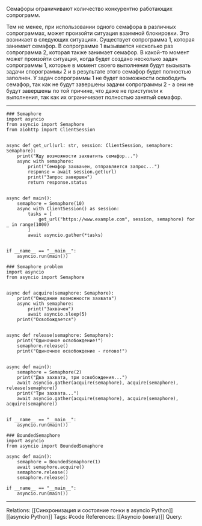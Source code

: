 Семафоры ограничивают количество конкурентно работающих сопрограмм. 

Тем не менее, при использовании одного семафора в различных сопрограммах, может произойти ситуация взаимной блокировки. 
Это возникает в следующих ситуациях. Существует сопрограмма 1, которая занимает семафор. В сопрограмме 1 вызывается несколько раз сопрограмма 2, которая также занимает семафор. В какой-то момент может произойти ситуация, когда будет создано несколько задач сопрограммы 1, которые в момент своего выполнения будут вызывать задачи спорограммы 2 и в результате этого семафор будет полностью заполнен. У задач сопрограммы 1 не будет возможности освободить семафор, так как не будут завершены задачи сопрограммы 2 - а они не будут завершены по той причине, что даже не приступили к выполнения, так как их ограничивает полностью занятый семафор. 

___
```
### Semaphore
import asyncio
from asyncio import Semaphore
from aiohttp import ClientSession


async def get_url(url: str, session: ClientSession, semaphore: Semaphore):
    print("Жду возможности захватить семафор...")
    async with semaphore:
        print("Семафор захвачен, отправляется запрос...")
        response = await session.get(url)
        print("Запрос завершен")
        return response.status


async def main():
    semaphore = Semaphore(10)
    async with ClientSession() as session:
        tasks = [
            get_url("https://www.example.com", session, semaphore) for _ in range(1000)
        ]
        await asyncio.gather(*tasks)


if __name__ == "__main__":
    asyncio.run(main())

### Semaphore problem
import asyncio
from asyncio import Semaphore


async def acquire(semaphore: Semaphore):
    print("Ожидание возможности захвата")
    async with semaphore:
        print("Захвачен")
        await asyncio.sleep(5)
    print("Освобождается")


async def release(semaphore: Semaphore):
    print("Одиночное освобождение!")
    semaphore.release()
    print("Одиночное освобождение - готово!")


async def main():
    semaphore = Semaphore(2)
    print("Два захвата, три освобождения...")
    await asyncio.gather(acquire(semaphore), acquire(semaphore), release(semaphore))
    print("Три захвата...")
    await asyncio.gather(acquire(semaphore), acquire(semaphore), acquire(semaphore))


if __name__ == "__main__":
    asyncio.run(main())

### BoundedSemaphore
import asyncio
from asyncio import BoundedSemaphore

async def main():
	semaphore = BoundedSemaphore(1)
	await semaphore.acquire()
	semaphore.release()
	semaphore.release()

if __name__ == "__main__":
	asyncio.run(main())

```
___

Relations: [[Синхронизация и состояние гонки в asyncio Python]] [[asyncio Python]] 
Tags: #code
References: [[Asyncio (книга)]] 
Query: 